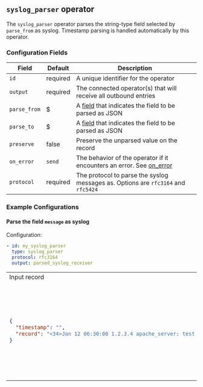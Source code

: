 ## `syslog_parser` operator

The `syslog_parser` operator parses the string-type field selected by `parse_from` as syslog. Timestamp parsing is handled automatically by this operator.

### Configuration Fields

| Field        | Default  | Description                                                                                    |
| ---          | ---      | ---                                                                                            |
| `id`         | required | A unique identifier for the operator                                                           |
| `output`     | required | The connected operator(s) that will receive all outbound entries                               |
| `parse_from` | $        | A [field](/docs/types/field.md) that indicates the field to be parsed as JSON                  |
| `parse_to`   | $        | A [field](/docs/types/field.md) that indicates the field to be parsed as JSON                  |
| `preserve`   | false    | Preserve the unparsed value on the record                                                      |
| `on_error`   | `send`   | The behavior of the operator if it encounters an error. See [on_error](/docs/types/on_error.md)|
| `protocol`   | required | The protocol to parse the syslog messages as. Options are `rfc3164` and `rfc5424`              |

### Example Configurations


#### Parse the field `message` as syslog

Configuration:
```yaml
- id: my_syslog_parser
  type: syslog_parser
  protocol: rfc3164
  output: parsed_syslog_receiver
```

<table>
<tr><td> Input record </td> <td> Output record </td></tr>
<tr>
<td>

```json
{
  "timestamp": "",
  "record": "<34>Jan 12 06:30:00 1.2.3.4 apache_server: test message"
}
```

</td>
<td>

```json
{
  "timestamp": "2020-01-12T06:30:00Z",
  "record": {
    "appname": "apache_server",
    "facility": 4,
    "hostname": "1.2.3.4",
    "message": "test message",
    "msg_id": null,
    "priority": 34,
    "proc_id": null,
    "severity": 2,
  }
}
```

</td>
</tr>
</table>
